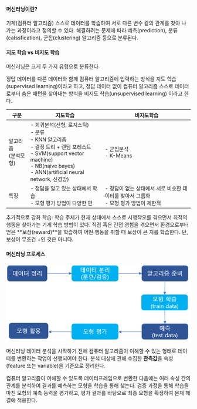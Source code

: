 #### 머신러닝이란?



기계(컴퓨터 알고리즘) 스스로 데이터를 학습하여 서로 다른 변수 같의 관계를 찾아 나가는 과정이라고 정의할 수 있다. 해결하려는 문제에 따라 예측(prediction), 분류(calssfication), 군집(clustering) 알고리즘 등으로 분류된다.



#### 지도 학습 vs 비지도 학습

머신러닝은 크게 두 가지 유형으로 분류한다.

정답 데이터를 다른 데이터와 함께 컴퓨터 알고리즘에 입력하는 방식을 지도 학습(supervised learning)이라고 하고, 정답 데이터 없이 컴퓨터 알고리즘 스스로 데이터로부터 숨은 패턴을 찾아내는 방식을 비지도 학습(unsupervised learning) 이라고 한다.

| 구분                     | 지도학습                                                     | 비지도학습                                                   |
| ------------------------ | ------------------------------------------------------------ | ------------------------------------------------------------ |
| 알고리즘<br />(분석모형) | \- 회귀분석(선형, 로지스틱)<br/>\- 분류<br/>\- KNN 알고리즘<br/>\- 결정 트리 + 랜덤 포레스트<br/>\- SVM(support vector machine)<br/>\- NB(naive bayes)<br/>\- ANN(artificial neural network, 신경망) | \- 군집분석<br/>\- K-Means                                   |
| 특징                     | - 정답을 알고 있는 상태에서 학습<br />- 모형 평가 방법이 다양한 편 | - 정답이 없는 상태에서 서로 비슷한 데이터를 찾아서 그룹화<br />- 모형 평가 방법이 제한적 |

추가적으로 강화 학습: 학습 주체가 현재 상태에서 스스로 시행착오를 겪으면서 최적의 행동을 찾아가는 기계 학습 방법이 있다. 직접 혹은 간접 경험을 겪으면서 환경으로부터 얻은 **보상(reward)**을 학습하여 어떤 행동을 취할 때 보상이 큰 지를 학습한다. 단, 보상이 무조건 +인 것은 아니다.



#### 머신러닝 프로세스

![image-20220213213035369](assets/1.%EB%A8%B8%EC%8B%A0%EB%9F%AC%EB%8B%9D%20%EA%B0%9C%EC%9A%94/image-20220213213035369.png)

머신러닝 데이터 분석을 시작하기 전에 컴퓨터 알고리즘이 이해할 수 있는 형태로 데이터를 변환하는 작업이 선행되어야 한다. 분석 대상에 관해 수집한 **관측값**을 속성(feature 또는 variable)을 기준으로 정리한다. 

컴퓨터 알고리즘이 이해할 수 있도록 데이터프레임으로 변환한 다음에는 여러 속성 간의 관계를 분석하여 결과를 예측하는 모형을 학습을 통해 찾는다. 검증 과정을 통해 학습을 마친 모형의 예측 능력을 평가하고, 평가 결과를 바탕으로 최종 모형을 확정하여 문제 해결에 적용한다.